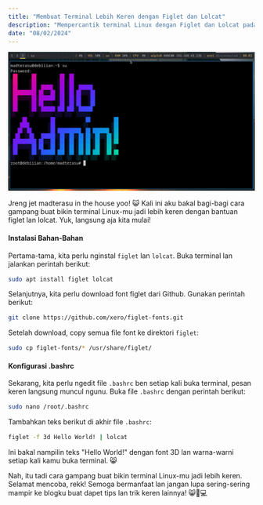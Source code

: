 ```yaml
---
title: "Membuat Terminal Lebih Keren dengan Figlet dan Lolcat"
description: "Mempercantik terminal Linux dengan Figlet dan Lolcat pada i3 Debian 12"
date: "08/02/2024"
---
```


![terminal i3 debian keren](./madterasu-terminal-warna-warni-hacker.png)

Jreng jet madterasu in the house yoo! 😺 Kali ini aku bakal bagi-bagi cara gampang buat bikin terminal Linux-mu jadi lebih keren dengan bantuan figlet lan lolcat. Yuk, langsung aja kita mulai!

#### Instalasi Bahan-Bahan

Pertama-tama, kita perlu nginstal `figlet` lan `lolcat`. Buka terminal lan jalankan perintah berikut:

```bash
sudo apt install figlet lolcat
```

Selanjutnya, kita perlu download font figlet dari Github. Gunakan perintah berikut:

```bash
git clone https://github.com/xero/figlet-fonts.git
```

Setelah download, copy semua file font ke direktori `figlet`:

```bash
sudo cp figlet-fonts/* /usr/share/figlet/
```

#### Konfigurasi .bashrc

Sekarang, kita perlu ngedit file `.bashrc` ben setiap kali buka terminal, pesan keren langsung muncul ngunu. Buka file `.bashrc` dengan perintah berikut:

```bash
sudo nano /root/.bashrc
```

Tambahkan teks berikut di akhir file `.bashrc`:

```bash
figlet -f 3d Hello World! | lolcat
```

Ini bakal nampilin teks "Hello World!" dengan font 3D lan warna-warni setiap kali kamu buka terminal. 😸

Nah, itu tadi cara gampang buat bikin terminal Linux-mu jadi lebih keren. Selamat mencoba, rekk! Semoga bermanfaat lan jangan lupa sering-sering mampir ke blogku buat dapet tips lan trik keren lainnya! 😸🔧💻